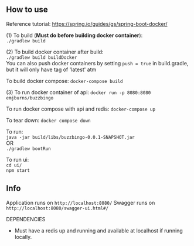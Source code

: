 ## How to use
Reference tutorial: https://spring.io/guides/gs/spring-boot-docker/  

(1) To build (**Must do before building docker container**):  
`./gradlew build`  

(2) To build docker container after build:  
`./gradlew build buildDocker`  
You can also push docker containers by setting `push = true` in build.gradle, but it will only have tag of 'latest' atm  

To build docker compose:
`docker-compose build`

(3) To run docker container of api:
`docker run -p 8080:8080 emjburns/buzzbingo`

To run docker compose with api and redis: 
`docker-compose up`

To tear down:
`docker compose down`

To run:  
`java -jar build/libs/buzzbingo-0.0.1-SNAPSHOT.jar`  
OR  
`./gradlew bootRun`

To run ui:   
`cd ui/`   
`npm start`


## Info

Application runs on `http://localhost:8080/`
Swagger runs on `http://localhost:8080/swagger-ui.html#/`

DEPENDENCIES  
- Must have a redis up and running and available at localhost if running locally.
  

